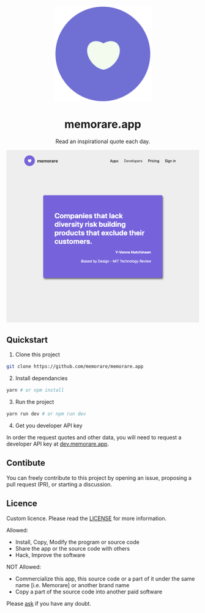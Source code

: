 <p align="middle">
  <img src="./public/img/icon.png" title="memorare icon" width="254"/>
</p>

<h1 align="middle">memorare.app</h1>

<p align="middle">Read an inspirational quote each day.</p>

<p align="middle">
  <img src="./screenshot.png" title="memorare screenshot" />
</p>

## Quickstart

1. Clone this project

```bash
git clone https://github.com/memorare/memorare.app
```

2. Install dependancies

```bash
yarn # or npm install
```

3. Run the project

```bash
yarn run dev # or npm run dev
```

4. Get you developer API key

In order the request quotes and other data, you will need to request a developer API key at [dev.memorare.app](https://dev.memorare.app).

## Contibute

You can freely contribute to this project by opening an issue, proposing a pull request (PR), or starting a discussion.

## Licence

Custom licence. Please read the [LICENSE](./LICENSE) for more information.

Allowed:

* Install, Copy, Modify the program or source code
* Share the app or the source code with others
* Hack, Improve the software

NOT Allowed:

* Commercialize this app, this source code or a part of it under the same name [i.e. Memorare] or another brand name
* Copy a part of the source code into another paid software

Please [ask](mailto:jeremiecorpinot@outlook.com) if you have any doubt.
